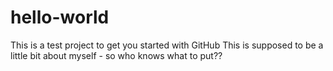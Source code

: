 # hello-world
This is a test project to get you started with GitHub
This is supposed to be a little bit about myself - so who knows what to put??
